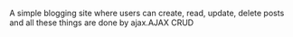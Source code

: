 A simple blogging site where users can create, read, update, delete posts and all these things are done by ajax.AJAX CRUD 
